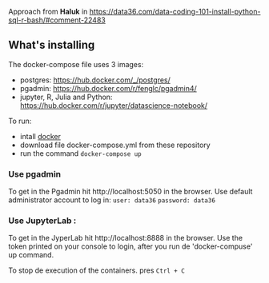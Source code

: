 
Approach from **Haluk** in https://data36.com/data-coding-101-install-python-sql-r-bash/#comment-22483

## What's installing
The docker-compose file uses 3 images:
* postgres: https://hub.docker.com/_/postgres/
* pgadmin: https://hub.docker.com/r/fenglc/pgadmin4/
* jupyter, R, Julia and Python: https://hub.docker.com/r/jupyter/datascience-notebook/


To run:
- intall [docker](https://www.docker.com/)
- download file docker-compose.yml from these repository
- run the command `docker-compose up`

### Use pgadmin

To get in the Pgadmin hit http://localhost:5050 in the browser.
Use default administrator account to log in:
`user: data36`
`password: data36`

### Use JupyterLab :


To get in the JyperLab hit http://localhost:8888 in the browser.
Use the token printed on your console to login, after you run de 'docker-compuse' up command.

To stop de execution of the containers. pres `Ctrl + C`
